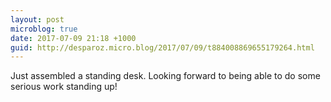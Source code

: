 ```yaml
---
layout: post
microblog: true
date: 2017-07-09 21:18 +1000
guid: http://desparoz.micro.blog/2017/07/09/t884008869655179264.html
---
```

Just assembled a standing desk. Looking forward to being able to do some serious work standing up!
